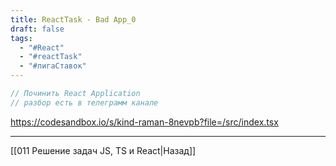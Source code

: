 ```yaml
---
title: ReactTask - Bad App_0
draft: false
tags:
  - "#React"
  - "#reactTask"
  - "#лигаСтавок"
---
```

```js
// Починить React Application
// разбор есть в телеграмм канале
```


https://codesandbox.io/s/kind-raman-8nevpb?file=/src/index.tsx


___

[[011 Решение задач JS, TS и React|Назад]]